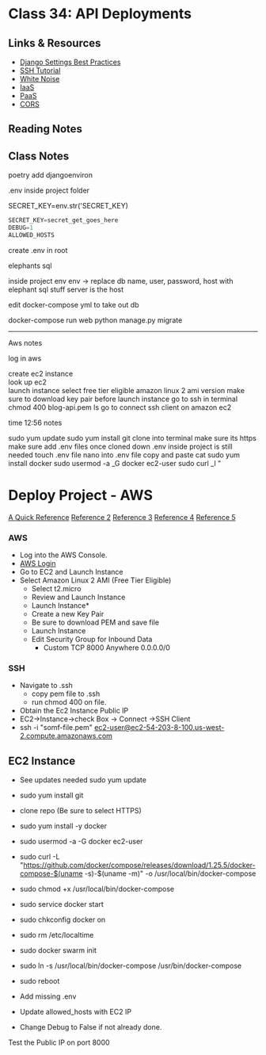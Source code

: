 # Class 34: API Deployments

## Links & Resources

- [Django Settings Best Practices](https://djangostars.com/blog/configuring-django-settings-best-practices/)
- [SSH Tutorial](https://www.hostinger.com/tutorials/ssh-tutorial-how-does-ssh-work)
- [White Noise](http://whitenoise.evans.io/en/stable/)
- [IaaS](https://en.wikipedia.org/wiki/Infrastructure_as_a_service)
- [PaaS](https://en.wikipedia.org/wiki/Platform_as_a_service)
- [CORS](https://en.m.wikipedia.org/wiki/Cross-origin_resource_sharing)

## Reading Notes

## Class Notes

poetry add djangoenviron

.env inside project folder

SECRET_KEY=env.str('SECRET_KEY)

```python
SECRET_KEY=secret_get_goes_here
DEBUG=1
ALLOWED_HOSTS

```

create .env in root

elephants sql

inside project env
env -> replace db name, user, password, host with elephant sql stuff
server is the host

edit docker-compose yml to take out db

docker-compose run web python manage.py migrate

---

Aws notes

log in aws

create ec2 instance  
look up ec2  
launch instance
select free tier eligible
amazon linux 2 ami version
make sure to download key pair before launch instance
go to ssh in terminal
chmod 400 blog-api.pem
ls
go to connect ssh client on amazon ec2

time 12:56 notes

sudo yum update
sudo yum install git
clone into terminal make sure its https
make sure add .env files once cloned down
.env inside project is still needed
touch .env file
nano into .env file
copy and paste
cat
sudo yum install docker
sudo usermod -a \_G docker ec2-user
sudo curl \_l "

# Deploy Project - AWS

[A Quick Reference](https://stackabuse.com/deploying-django-applications-to-aws-ec2-with-docker/)
[Reference 2](https://testdriven.io/blog/django-docker-https-aws/)
[Reference 3](https://try.digitalocean.com/deploy-django/?utm_campaign=amer_app_platform_kw_en_cpc&utm_adgroup=deploy_django&_keyword=%2Bdjango%20%2Bdeploy&_device=c&_adposition=&utm_content=conversion&utm_medium=cpc&utm_source=google&gclid=CjwKCAjwr_uCBhAFEiwAX8YJgXskoOQkDmIscZOYjfdztw60P2h2mynnRyRPbIgl2mNmAtvNsDU1QRoCCt8QAvD_BwE)
[Reference 4](https://gist.github.com/npearce/6f3c7826c7499587f00957fee62f8ee9)
[Reference 5](https://docs.aws.amazon.com/AmazonECS/latest/developerguide/docker-basics.html)

### AWS

- Log into the AWS Console.
- [AWS Login](https://aws.amazon.com/console/)
- Go to EC2 and Launch Instance
- Select Amazon Linux 2 AMI (Free Tier Eligible)
  - Select t2.micro
  - Review and Launch Instance
  - Launch Instance\*
  - Create a new Key Pair
  - Be sure to download PEM and save file
  - Launch Instance
  - Edit Security Group for Inbound Data
    - Custom TCP 8000 Anywhere 0.0.0.0/0

### SSH

- Navigate to .ssh
  - copy pem file to .ssh
  - run chmod 400 on file.
- Obtain the Ec2 Instance Public IP
- EC2->Instance->check Box -> Connect ->SSH Client
- ssh -i "somf-file.pem" ec2-user@ec2-54-203-8-100.us-west-2.compute.amazonaws.com

## EC2 Instance

- See updates needed sudo yum update
- sudo yum install git
- clone repo (Be sure to select HTTPS)
- sudo yum install -y docker
- sudo usermod -a -G docker ec2-user
- sudo curl -L "https://github.com/docker/compose/releases/download/1.25.5/docker-compose-$(uname -s)-$(uname -m)" -o /usr/local/bin/docker-compose
- sudo chmod +x /usr/local/bin/docker-compose
- sudo service docker start
- sudo chkconfig docker on
- sudo rm /etc/localtime
- sudo docker swarm init

- sudo ln -s /usr/local/bin/docker-compose /usr/bin/docker-compose
- sudo reboot
- Add missing .env
- Update allowed_hosts with EC2 IP
- Change Debug to False if not already done.

Test the Public IP on port 8000